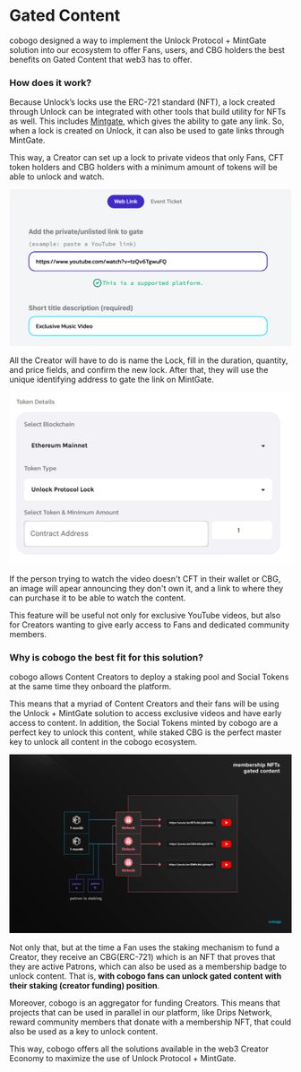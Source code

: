 # Gated Content

cobogo designed a way to implement the Unlock Protocol + MintGate solution into our ecosystem to offer Fans, users, and CBG holders the best benefits on Gated Content that web3 has to offer.

### How does it work?

Because Unlock’s locks use the ERC-721 standard (NFT), a lock created through Unlock can be integrated with other tools that build utility for NFTs as well. This includes [Mintgate](https://www.mintgate.app/), which gives the ability to gate any link. So, when a lock is created on Unlock, it can also be used to gate links through MintGate.

This way, a Creator can set up a lock to private videos that only Fans, CFT token holders and CBG holders with a minimum amount of tokens will be able to unlock and watch.

![How gating an YouTube video link with the Unlock + MintGate Solution works](<../../.gitbook/assets/unlock protocol.png>)

All the Creator will have to do is name the Lock, fill in the duration, quantity, and price fields, and confirm the new lock. After that, they will use the unique identifying address to gate the link on MintGate.

![Gating a link on MintGate](<../../.gitbook/assets/block unlock.png>)

If the person trying to watch the video doesn't CFT in their wallet or CBG, an image will apear announcing they don't own it, and a link to where they can purchase it to be able to watch the content.

This feature will be useful not only for exclusive YouTube videos, but also for Creators wanting to give early access to Fans and dedicated community members.

### Why is cobogo the best fit for this solution?

cobogo allows Content Creators to deploy a staking pool and Social Tokens at the same time they onboard the platform.

This means that a myriad of Content Creators and their fans will be using the Unlock + MintGate solution to access exclusive videos and have early access to content. In addition, the Social Tokens minted by cobogo are a perfect key to unlock this content, while staked CBG is the perfect master key to unlock all content in the cobogo ecosystem.

![](../../.gitbook/assets/unlock-protocol.png)

Not only that, but at the time a Fan uses the staking mechanism to fund a Creator, they receive an CBG(ERC-721) which is an NFT that proves that they are active Patrons, which can also be used as a membership badge to unlock content. That is, **with cobogo fans can unlock gated content with their staking (creator funding) position**.

Moreover, cobogo is an aggregator for funding Creators. This means that projects that can be used in parallel in our platform, like Drips Network, reward community members that donate with a membership NFT, that could also be used as a key to unlock content.

This way, cobogo offers all the solutions available in the web3 Creator Economy to maximize the use of Unlock Protocol + MintGate.
